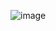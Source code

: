 ![image](https://user-images.githubusercontent.com/77222540/209829025-626c2c8b-692f-484f-bce7-28af50517403.png)
